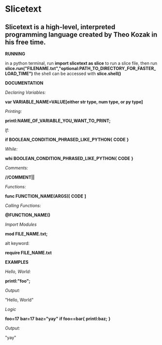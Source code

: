 # Slicetext
## Slicetext is a high-level, interpreted programming language created by Theo Kozak in his free time.

**RUNNING**

in a python terminal, run **import slicetext as slice**
to run a slice file, then run **slice.run("FILENAME.txt","optional:PATH_TO_DIRECTORY_FOR_FASTER_LOAD_TIME")**
the shell can be accessed with **slice.shell()**

**DOCUMENTATION**

*Declaring Variables:*

**var VARIABLE_NAME=VALUE[either str type, num type, or py type]**

*Printing:*

**printl:NAME_OF_VARIABLE_YOU_WANT_TO_PRINT;**

*If:*

**if BOOLEAN_CONDITION_PHRASED_LIKE_PYTHON{**
**CODE**
**}**

*While:*

**whi BOOLEAN_CONDITION_PHRASED_LIKE_PYTHON{**
**CODE**
**}**

*Comments:*

**//COMMENT||**

*Functions:*

**func FUNCTION_NAME(ARGS)[**
**CODE**
**]**

*Calling Functions:*

**@FUNCTION_NAME()**

*Import Modules*

**mod FILE_NAME.txt;**

alt keyword:

**require FILE_NAME.txt**

**EXAMPLES**

*Hello, World:*

**printl:"foo";**

*Output:*

"Hello, World"

*Logic*

**foo=17**
**bar=17**
**baz="yay"**
**if foo==bar{**
**printl:baz;**
**}**

*Output:*

"yay"